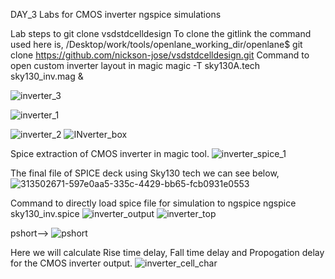 DAY_3 Labs for CMOS inverter ngspice simulations

Lab steps to git clone vsdstdcelldesign
To clone the gitlink the command used here is,
/Desktop/work/tools/openlane_working_dir/openlane$ git clone https://github.com/nickson-jose/vsdstdcelldesign.git
Command to open custom inverter layout in magic
magic -T sky130A.tech sky130_inv.mag &

![inverter_3](https://github.com/manishkumar754/VSDWorkshop/assets/132566236/97f60f85-12a9-4694-8ddf-2b83d8a172c3)

![inverter_1](https://github.com/manishkumar754/VSDWorkshop/assets/132566236/259fd174-687f-43c9-86a5-12ab2d43b594)

![inverter_2](https://github.com/manishkumar754/VSDWorkshop/assets/132566236/e3e0af70-7bb6-4150-b106-dc91f5b1a166)
![INverter_box](https://github.com/manishkumar754/VSDWorkshop/assets/132566236/f16d7891-8e19-455e-9f05-0e78b324b0b6)


Spice extraction of CMOS inverter in magic tool.
![inverter_spice_1](https://github.com/manishkumar754/VSDWorkshop/assets/132566236/9255e2a4-e46a-4164-9809-91a4fbe4dc4a)

   The final file of SPICE deck using Sky130 tech we can see below,
   ![313502671-597e0aa5-335c-4429-bb65-fcb0931e0553](https://github.com/manishkumar754/VSDWorkshop/assets/132566236/c6ee759b-e68d-4348-b787-39556ddbe1ff)

  Command to directly load spice file for simulation to ngspice
     ngspice sky130_inv.spice
     ![inverter_output](https://github.com/manishkumar754/VSDWorkshop/assets/132566236/be62bc23-d004-48f0-9172-07d70b78a602)
     ![inverter_top](https://github.com/manishkumar754/VSDWorkshop/assets/132566236/cb1fe5b8-8ea9-4203-b636-4cbeb6595a70)
        
   pshort-->
     ![pshort](https://github.com/manishkumar754/VSDWorkshop/assets/132566236/aa85d9b7-6cce-4c76-b422-5c67cc991bb7)

  Here we will calculate Rise time delay, Fall time delay and Propogation delay for the CMOS inverter output.
   ![inverter_cell_char](https://github.com/manishkumar754/VSDWorkshop/assets/132566236/3819db0c-b8be-4c56-902e-9d2ebd44be61)